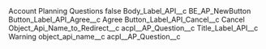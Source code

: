 <?xml version="1.0" encoding="UTF-8"?>
<CustomMetadata xmlns="http://soap.sforce.com/2006/04/metadata" xmlns:xsi="http://www.w3.org/2001/XMLSchema-instance" xmlns:xsd="http://www.w3.org/2001/XMLSchema">
    <label>Account Planning Questions</label>
    <protected>false</protected>
    <values>
        <field>Body_Label_API__c</field>
        <value xsi:type="xsd:string">BE_AP_NewButton</value>
    </values>
    <values>
        <field>Button_Label_API_Agree__c</field>
        <value xsi:type="xsd:string">Agree</value>
    </values>
    <values>
        <field>Button_Label_API_Cancel__c</field>
        <value xsi:type="xsd:string">Cancel</value>
    </values>
    <values>
        <field>Object_Api_Name_to_Redirect__c</field>
        <value xsi:type="xsd:string">acpl__AP_Question__c</value>
    </values>
    <values>
        <field>Title_Label_API__c</field>
        <value xsi:type="xsd:string">Warning</value>
    </values>
    <values>
        <field>object_api_name__c</field>
        <value xsi:type="xsd:string">acpl__AP_Question__c</value>
    </values>
</CustomMetadata>
